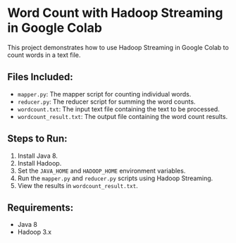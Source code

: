 # Word Count with Hadoop Streaming in Google Colab

This project demonstrates how to use Hadoop Streaming in Google Colab to count words in a text file.

## Files Included:
- `mapper.py`: The mapper script for counting individual words.
- `reducer.py`: The reducer script for summing the word counts.
- `wordcount.txt`: The input text file containing the text to be processed.
- `wordcount_result.txt`: The output file containing the word count results.

## Steps to Run:
1. Install Java 8.
2. Install Hadoop.
3. Set the `JAVA_HOME` and `HADOOP_HOME` environment variables.
4. Run the `mapper.py` and `reducer.py` scripts using Hadoop Streaming.
5. View the results in `wordcount_result.txt`.

## Requirements:
- Java 8
- Hadoop 3.x
